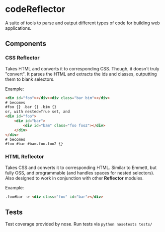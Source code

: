 # codeReflector
A suite of tools to parse and output different types of code for building web applications.

## Components

### CSS Reflector

Takes HTML and converts it to corresponding CSS. Though, it doesn't truly "convert". It parses the HTML and extracts the ids and classes, outputting them to blank selectors.

Example:

```html
<div id="foo"></div><div class="bar bim"></div>
# becomes
#foo {} .bar {} .bim {}
or, with nested=True set, and
<div id="foo">
    <div id="bar">
        <div id="bam" class="foo foo2"></div>
    </div>
</div>
# becomes
#foo #bar #bam.foo.foo2 {}
```

### HTML Reflector

Takes CSS and converts it to corresponding HTML. Similar to Emmett, but fully OSS, and programmable (and handles spaces for nested selectors). Also designed to work in conjunction with other **Reflector** modules.

Example:

```html
.foo#bar -> <div class="foo" id="bar"></div>
```

## Tests

Test coverage provided by nose. Run tests via ```python nosetests tests/```
